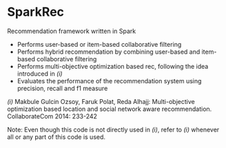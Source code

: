 # SparkRec 
Recommendation framework written in Spark
* Performs user-based or item-based collaborative filtering
* Performs hybrid recommendation by combining user-based and item-based collaborative filtering
* Performs multi-objective optimization based rec, following the idea introduced in *(i)*
* Evaluates the performance of the recommendation system using precision, recall and f1 measure


*(i)* Makbule Gulcin Ozsoy, Faruk Polat, Reda Alhajj: Multi-objective optimization based location and social network aware recommendation. CollaborateCom 2014: 233-242

Note: Even though this code is not directly used in *(i)*, refer to *(i)* whenever all or any part of this code is used.



